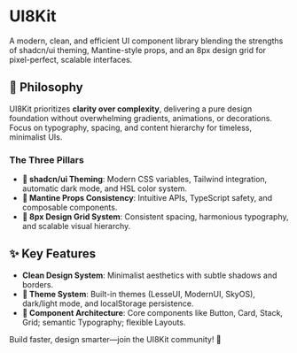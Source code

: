# UI8Kit

A modern, clean, and efficient UI component library blending the strengths of shadcn/ui theming, Mantine-style props, and an 8px design grid for pixel-perfect, scalable interfaces.

## 🎯 Philosophy
UI8Kit prioritizes **clarity over complexity**, delivering a pure design foundation without overwhelming gradients, animations, or decorations. Focus on typography, spacing, and content hierarchy for timeless, minimalist UIs.

### The Three Pillars
- **🔧 shadcn/ui Theming**: Modern CSS variables, Tailwind integration, automatic dark mode, and HSL color system.
- **📏 Mantine Props Consistency**: Intuitive APIs, TypeScript safety, and composable components.
- **🎨 8px Design Grid System**: Consistent spacing, harmonious typography, and scalable visual hierarchy.

## ✨ Key Features
- **Clean Design System**: Minimalist aesthetics with subtle shadows and borders.
- **🌙 Theme System**: Built-in themes (LesseUI, ModernUI, SkyOS), dark/light mode, and localStorage persistence.
- **🧩 Component Architecture**: Core components like Button, Card, Stack, Grid; semantic Typography; flexible Layouts.

Build faster, design smarter—join the UI8Kit community! 🚀
